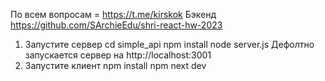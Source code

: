 По всем вопросам = https://t.me/kirskok
Бэкенд https://github.com/SArchieEdu/shri-react-hw-2023
1.  Запустите сервер
cd simple_api
npm install
node server.js
Дефолтно запускается сервер на http://localhost:3001
3. Запустите клиент
npm install
npm next dev  
